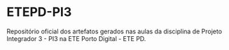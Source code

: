 # ETEPD-PI3
Repositório oficial dos artefatos gerados nas aulas da disciplina de Projeto Integrador 3 - PI3 na ETE Porto Digital - ETE PD.
